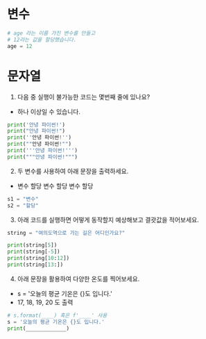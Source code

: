 # 변수
```python
# age 라는 이름 가진 변수를 만들고
# 12라는 값을 할당했습니다.
age = 12
```

# 문자열
1. 다음 중 실행이 불가능한 코드는 몇번째 줄에 있나요?
- 하나 이상일 수 있습니다.

```python
print('안녕 파이썬!')
print("안녕 파이썬!")
print(''안녕 파이썬!'')
print(""안녕 파이썬!"")
print('''안녕 파이썬!''')
print("""안녕 파이썬!""")
```

2. 두 변수를 사용하여 아래 문장을 출력하세요.
- 변수 할당 변수 할당 변수 할당


```python
s1 = "변수"
s2 = "할당"
```

3. 아래 코드를 실행하면 어떻게 동작할지 예상해보고 결괏값을 적어보세요.

```python
string = "여의도역으로 가는 길은 어디인가요?"

print(string[5])
print(string[-5])
print(string[10:12])
print(string[13:])
```

4. 아래 문장을 활용하여 다양한 온도를 찍어보세요.
- s = '오늘의 평균 기온은 {}도 입니다.'
- 17, 18, 19, 20 도 출력


```python
# s.format(____) 혹은 f'____' 사용
s = '오늘의 평균 기온은 {}도 입니다.'
print(_____________)
```

